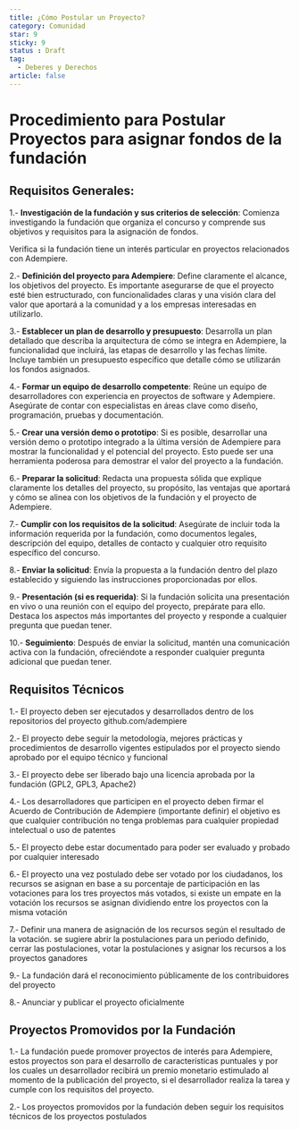 ```yaml
---
title: ¿Cómo Postular un Proyecto?
category: Comunidad
star: 9
sticky: 9
status : Draft
tag:
  - Deberes y Derechos
article: false
---
```



# Procedimiento para Postular Proyectos para asignar fondos de la fundación

## Requisitos Generales: 

1.- **Investigación de la fundación y sus criterios de selección**: Comienza investigando la fundación que organiza el concurso y comprende sus objetivos y requisitos para la asignación de fondos. 

Verifica si la fundación tiene un interés particular en proyectos relacionados con Adempiere.

2.- **Definición del proyecto para Adempiere**: Define claramente el alcance, los objetivos del proyecto. Es importante asegurarse de que el proyecto esté bien estructurado, con funcionalidades claras y una visión clara del valor que aportará a la comunidad y a los empresas interesadas en utilizarlo.

3.- **Establecer un plan de desarrollo y presupuesto**: Desarrolla un plan detallado que describa la arquitectura de cómo se integra en  Adempiere, la funcionalidad que incluirá, las etapas de desarrollo y las fechas límite. Incluye también un presupuesto específico que detalle cómo se utilizarán los fondos asignados.

4.- **Formar un equipo de desarrollo competente**: Reúne un equipo de desarrolladores con experiencia en proyectos de software y Adempiere. Asegúrate de contar con especialistas en áreas clave como diseño, programación, pruebas y documentación.

5.- **Crear una versión demo o prototipo**: Si es posible, desarrollar una versión demo o prototipo integrado a la última versión de Adempiere para mostrar la funcionalidad y el potencial del proyecto. Esto puede ser una herramienta poderosa para demostrar el valor del proyecto a la fundación.

6.- **Preparar la solicitud**: Redacta una propuesta sólida que explique claramente los detalles del proyecto, su propósito, las ventajas que aportará y cómo se alinea con los objetivos de la fundación y el proyecto de Adempiere.

7.- **Cumplir con los requisitos de la solicitud**: Asegúrate de incluir toda la información requerida por la fundación, como documentos legales, descripción del equipo, detalles de contacto y cualquier otro requisito específico del concurso.

8.- **Enviar la solicitud**: Envía la propuesta a la fundación dentro del plazo establecido y siguiendo las instrucciones proporcionadas por ellos.

9.- **Presentación (si es requerida)**: Si la fundación solicita una presentación en vivo o una reunión con el equipo del proyecto, prepárate para ello. Destaca los aspectos más importantes del proyecto y responde a cualquier pregunta que puedan tener.

10.- **Seguimiento**: Después de enviar la solicitud, mantén una comunicación activa con la fundación, ofreciéndote a responder cualquier pregunta adicional que puedan tener.

## Requisitos Técnicos 

1.- El proyecto deben ser ejecutados y desarrollados dentro de los repositorios del proyecto github.com/adempiere

2.- El proyecto debe seguir la metodología, mejores prácticas y procedimientos de desarrollo vigentes estipulados por el proyecto siendo aprobado por el equipo técnico y funcional 

3.- El proyecto debe ser liberado bajo una licencia aprobada por la fundación (GPL2, GPL3, Apache2)

4.- Los desarrolladores que participen en el proyecto deben firmar el Acuerdo de Contribución de Adempiere (importante definir) el objetivo es que cualquier contribución no tenga problemas para cualquier propiedad intelectual o uso de patentes

5.- El proyecto debe estar documentado para poder ser evaluado y probado por cualquier interesado 

6.- El proyecto una vez postulado debe ser votado por los ciudadanos, los recursos se asignan en base a su porcentaje de participación en las votaciones para los tres proyectos más votados, si existe un empate en la votación los recursos se asignan dividiendo entre los proyectos con la misma votación

7.- Definir una manera de asignación de los recursos según el resultado de la votación. se sugiere abrir la postulaciones para un periodo definido, cerrar las postulaciones, votar la postulaciones y asignar los recursos a los proyectos ganadores

9.- La fundación dará el reconocimiento públicamente de los contribuidores del proyecto

8.- Anunciar y publicar el proyecto oficialmente 

## Proyectos Promovidos por la Fundación

1.- La fundación puede promover proyectos de interés para Adempiere, estos proyectos son para el desarrollo de características puntuales y por los cuales un desarrollador recibirá un premio monetario estimulado al momento de la publicación del proyecto, si el desarrollador realiza la tarea y cumple con los requisitos del proyecto.

2.- Los proyectos promovidos por la fundación deben seguir los requisitos técnicos  de los proyectos postulados

